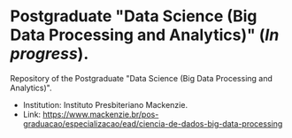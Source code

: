 # Postgraduate "Data Science (Big Data Processing and Analytics)" (*In progress*).
Repository of the Postgraduate "Data Science (Big Data Processing and Analytics)".
- Institution: Instituto Presbiteriano Mackenzie.
- Link: https://www.mackenzie.br/pos-graduacao/especializacao/ead/ciencia-de-dados-big-data-processing
